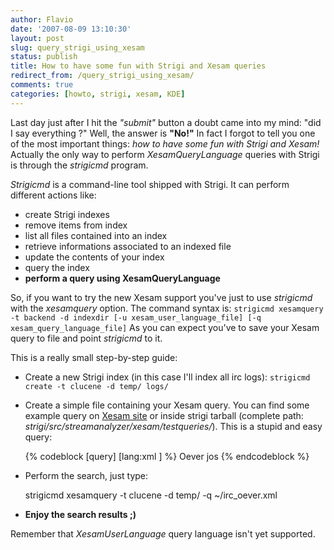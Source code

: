 ```yaml
---
author: Flavio
date: '2007-08-09 13:10:30'
layout: post
slug: query_strigi_using_xesam
status: publish
title: How to have some fun with Strigi and Xesam queries
redirect_from: /query_strigi_using_xesam/
comments: true
categories: [howto, strigi, xesam, KDE]
---
```


Last day just after I hit the _"submit"_ button a doubt came into my mind:
"did I say everything ?" Well, the answer is **"No!"** In fact I forgot to
tell you one of the most important things: _how to have some fun with Strigi
and Xesam!_ Actually the only way to perform _XesamQueryLanguage_ queries with
Strigi is through the _strigicmd_ program.

_Strigicmd_ is a command-line tool shipped with Strigi. It can perform
different actions like:

  * create Strigi indexes
  * remove items from index
  * list all files contained into an index
  * retrieve informations associated to an indexed file
  * update the contents of your index
  * query the index
  * **perform a query using XesamQueryLanguage**

So, if you want to try the new Xesam support you've just to use _strigicmd_
with the _xesamquery_ option. The command syntax is: `strigicmd xesamquery -t
backend -d indexdir [-u xesam_user_language_file] [-q
xesam_query_language_file]` As you can expect you've to save your Xesam query
to file and point _strigicmd_ to it.

This is a really small step-by-step guide:

  * Create a new Strigi index (in this case I'll index all irc logs): `strigicmd create -t clucene -d temp/ logs/`
  * Create a simple file containing your Xesam query. You can find some example query on [Xesam site](http://www.freedesktop.org/wiki/XesamQueryLanguage) or inside strigi tarball (complete path: _strigi/src/streamanalyzer/xesam/testqueries/_). This is a stupid and easy query: 

    {% codeblock [query] [lang:xml ] %}
    <request>
    <query>
    <or>
    <equals>
    <string casesensitive="true">Oever</string>
    </equals>
    <contains>
    <string casesensitive="false">jos</string>
    </contains>
    </or>
    </query>
    </request>
    {% endcodeblock %}

  * Perform the search, just type: 
    
    strigicmd xesamquery -t clucene -d temp/ -q ~/irc_oever.xml

  * **Enjoy the search results ;)**

Remember that _XesamUserLanguage_ query language isn't yet supported.

